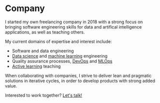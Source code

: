 # Company

I started my own freelancing company in 2018 with a strong focus on bringing
software engineering skills for data and artifical intelligence applications,
as well as teaching others.

My current domains of expertise and interest include:

- Software and data engineering
- [Data science][data-science] and [machine learning][machine-learning] engineering
- Quality assurance processes, [DevOps][devops] and [MLOps][mlops]
- [Active learning][active-learning] teaching

When collaborating with companies, I strive to deliver lean and pragmatic solutions
in iterative cycles, in order to develop products with strong added value.

Interested to work together? [Let's talk!](../contact.md)

[data-science]: https://en.wikipedia.org/wiki/Data_science "Wikipedia - Data Science"
[machine-learning]: https://en.wikipedia.org/wiki/Machine_learning "Wikipedia - Machine Learning"
[devops]: https://en.wikipedia.org/wiki/DevOps "Wikipedia - DevOps"
[mlops]: https://en.wikipedia.org/wiki/MLOps "Wikipedia - MLOps"
[active-learning]: https://en.wikipedia.org/wiki/Active_learning "Wikipedia - Active Learning"
